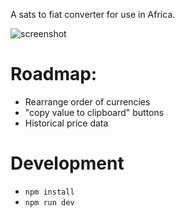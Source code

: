 A sats to fiat converter for use in Africa.

![screenshot](https://user-images.githubusercontent.com/116033104/231191272-cbe826fd-87b7-474c-a8e2-448e4f3813da.png)


# Roadmap:

- Rearrange order of currencies
- "copy value to clipboard" buttons
- Historical price data

# Development

- `npm install`
- `npm run dev`
